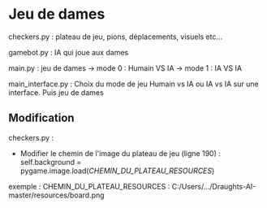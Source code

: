 # Jeu de dames

checkers.py : plateau de jeu, pions, déplacements, visuels etc...

gamebot.py : IA qui joue aux dames

main.py : jeu de dames 
-> mode 0 : Humain VS IA 
-> mode 1 : IA VS IA

main_interface.py : Choix du mode de jeu Humain vs IA ou IA vs IA sur une interface. Puis jeu de dames


## Modification 
checkers.py :
- Modifier le chemin de l'image du plateau de jeu
(ligne 190) : self.background = pygame.image.load(*CHEMIN_DU_PLATEAU_RESOURCES*)

exemple : CHEMIN_DU_PLATEAU_RESOURCES : C:/Users/.../Draughts-AI-master/resources/board.png